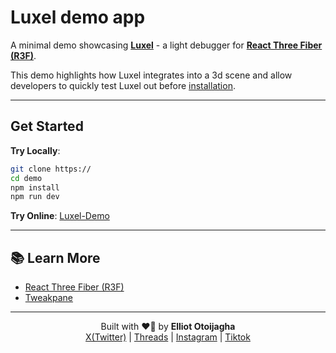 <h1>Luxel demo app</h1>

A minimal demo showcasing **[Luxel](https://github.com/Ellydev0/Luxel)** - a light debugger for **[React Three Fiber (R3F)](https://github.com/pmndrs/react-three-fiber)**.

This demo highlights how Luxel integrates into a 3d scene and allow developers to quickly test Luxel out before [installation](#-get-started).

---

## Get Started

**Try Locally**:

```bash
git clone https://
cd demo
npm install
npm run dev
```

**Try Online**: [Luxel-Demo](./)

---

## 📚 Learn More

- [React Three Fiber (R3F)](https://r3f.docs.pmnd.rs/getting-started/introduction)
- [Tweakpane](https://tweakpane.github.io/docs/)

---

<p align="center">
 Built with ❤️‍🔥 by <b>Elliot Otoijagha</b>
 <br />
 <a href="https://x.com/Elly_dev0">X(Twitter)</a> |
 <a href="https://www.threads.com/@elly_dev0">Threads</a> |
 <a href="https://www.instagram.com/elly_dev0">Instagram</a> |
 <a href="https://www.tiktok.com/@elly_dev0">Tiktok</a>
</p>
